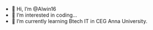 - 👋 Hi, I’m @Alwin16
- 👀 I’m interested in coding...
- 🌱 I’m currently learning Btech IT in CEG Anna University.

<!---
Alwin16/Alwin16 is a ✨ special ✨ repository because its `README.md` (this file) appears on your GitHub profile.
You can click the Preview link to take a look at your changes.
--->
